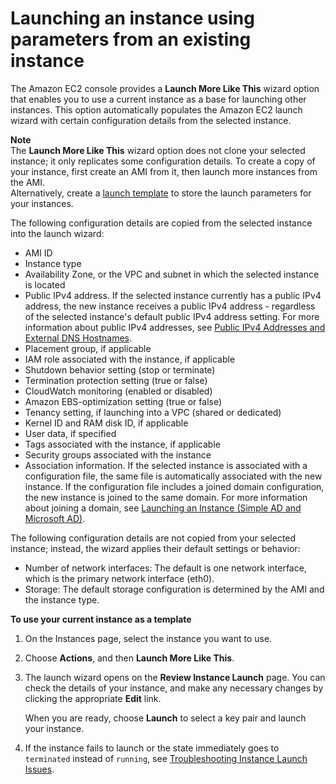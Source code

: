 # Launching an instance using parameters from an existing instance<a name="launch-more-like-this"></a>

The Amazon EC2 console provides a **Launch More Like This** wizard option that enables you to use a current instance as a base for launching other instances\. This option automatically populates the Amazon EC2 launch wizard with certain configuration details from the selected instance\. 

**Note**  
The **Launch More Like This** wizard option does not clone your selected instance; it only replicates some configuration details\. To create a copy of your instance, first create an AMI from it, then launch more instances from the AMI\.  
Alternatively, create a [launch template](ec2-launch-templates.md) to store the launch parameters for your instances\.

The following configuration details are copied from the selected instance into the launch wizard:
+ AMI ID
+ Instance type
+ Availability Zone, or the VPC and subnet in which the selected instance is located
+ Public IPv4 address\. If the selected instance currently has a public IPv4 address, the new instance receives a public IPv4 address \- regardless of the selected instance's default public IPv4 address setting\. For more information about public IPv4 addresses, see [Public IPv4 Addresses and External DNS Hostnames](using-instance-addressing.md#concepts-public-addresses)\.
+ Placement group, if applicable
+ IAM role associated with the instance, if applicable
+ Shutdown behavior setting \(stop or terminate\)
+ Termination protection setting \(true or false\)
+ CloudWatch monitoring \(enabled or disabled\)
+ Amazon EBS\-optimization setting \(true or false\)
+ Tenancy setting, if launching into a VPC \(shared or dedicated\)
+ Kernel ID and RAM disk ID, if applicable
+ User data, if specified
+ Tags associated with the instance, if applicable 
+ Security groups associated with the instance
+ Association information\. If the selected instance is associated with a configuration file, the same file is automatically associated with the new instance\. If the configuration file includes a joined domain configuration, the new instance is joined to the same domain\. For more information about joining a domain, see [Launching an Instance \(Simple AD and Microsoft AD\)](https://docs.aws.amazon.com/directoryservice/latest/admin-guide/launching_instance.html)\.

The following configuration details are not copied from your selected instance; instead, the wizard applies their default settings or behavior:
+ Number of network interfaces: The default is one network interface, which is the primary network interface \(eth0\)\.
+ Storage: The default storage configuration is determined by the AMI and the instance type\.

**To use your current instance as a template**

1. On the Instances page, select the instance you want to use\.

1. Choose **Actions**, and then **Launch More Like This**\.

1. The launch wizard opens on the **Review Instance Launch** page\. You can check the details of your instance, and make any necessary changes by clicking the appropriate **Edit** link\. 

   When you are ready, choose **Launch** to select a key pair and launch your instance\.

1. If the instance fails to launch or the state immediately goes to `terminated` instead of `running`, see [Troubleshooting Instance Launch Issues](troubleshooting-launch.md)\.